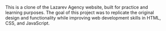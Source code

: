This is a clone of the Lazarev Agency website, built for practice and learning purposes. The goal of this project was to replicate the original design and functionality while improving web development skills in HTML, CSS, and JavaScript.
